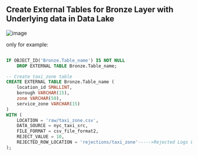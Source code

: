 ## Create External Tables for Bronze Layer with Underlying data in Data Lake

![image](https://github.com/user-attachments/assets/b928dc1c-d1ae-4d16-9716-60f8516cb314)

only for example:
````sql

IF OBJECT_ID('Bronze.Table_name') IS NOT NULL
    DROP EXTERNAL TABLE Bronze.Table_name;

-- Create taxi_zone table
CREATE EXTERNAL TABLE Bronze.Table_name (
    location_id SMALLINT,
    borough VARCHAR(15),
    zone VARCHAR(50),
    service_zone VARCHAR(15)
)
WITH (
    LOCATION = 'raw/taxi_zone.csv',
    DATA_SOURCE = nyc_taxi_src,
    FILE_FORMAT = csv_file_format2,
    REJECT_VALUE = 10,
    REJECTED_ROW_LOCATION = 'rejections/taxi_zone'----->Rejected Logs Location
);


